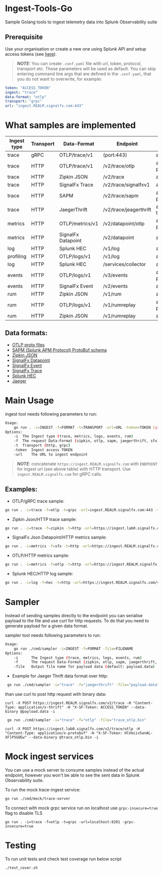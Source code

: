 # Ingest-Tools-Go
Sample Golang tools to ingest telemetry data into Splunk Observability suite

## Prerequisite
Use your organisation or create a new one using Splunk API and setup access tokens (see [here](https://github.com/LukaszSwolkien/ingest-tools)).

> **_NOTE:_**
You can create `.conf.yaml` file with url, token, protocol, transport etc. These parameters will be used as default. You can skip entering command line args that are defined in the `.conf.yaml`, that you do not want to overwrite, for example: 
```yaml
token: "ACCESS_TOKEN"
ingest: "trace"
data-format: "otlp"
transport: "grpc"
url: "ingest.REALM.signalfx.com:443"
```

# What samples are implemented

|Ingest type | Transport | Data-Format        | Endpoint               | Content-Type           | Sample  |
|------------|-----------|--------------------|------------------------|------------------------|---------|
|trace       |   gRPC    | OTLP/trace/v1      | (port:443)             | application/grpc       | &check; |
|trace       |   HTTP    | OTLP/trace/v1      | /v2/trace/otlp         | application/x-protobuf | &check; |
|trace       |   HTTP    | Zipkin JSON        | /v2/trace              | application/json       | &check; |
|trace       |   HTTP    | SignalFx Trace     | /v2/trace/signalfxv1   | application/json       | &check; |
|trace       |   HTTP    | SAPM               | /v2/trace/sapm         | application/x-protobuf | &check; |
|trace       |   HTTP    | JaegerThrift       | /v2/trace/jeagerthrift | application/x-thrift   | &check; |
|metrics     |   HTTP    | OTLP/metrics/v1    | /v2/datapoint/otlp     | application/x-protobuf | &check; |
|metrics     |   HTTP    | SignalFx Datapoint | /v2/datapoint          | application/json       | &check; |
|log         |   HTTP    | Splunk HEC         | /v1/log                | application/json       | &check; |
|profiling   |   HTTP    | OTLP/logs/v1       | /v1/log                | application/json       |         |
|log         |   HTTP    | Splunk HEC         | /services/collector    | application/json       |         |
|events      |   HTTP    | OTLP/logs/v1       | /v3/events             | application/x-protobuf |         |
|events      |   HTTP    | SignalFx Event     | /v2/events             | application/json       |         |
|rum         |   HTTP    | Zipkin JSON        | /v1/rum                | application/json       |         |
|rum         |   HTTP    | OTLP/logs/v1       | /v1/rumreplay          | application/x-protobuf |         |
|rum         |   HTTP    | Zipkin JSON        | /v1/rumreplay          | application/json       |         |


## Data formats:

* [OTLP proto files](https://github.com/open-telemetry/opentelemetry-proto/tree/main/opentelemetry/proto) 
* [SAPM (Splunk APM Protocol) ProtoBuf schema](https://github.com/signalfx/sapm-proto)
* [Zipkin JSON](https://zipkin.io/pages/data_model.html)
* [SignalFx Datapoint](https://dev.splunk.com/observability/reference/api/ingest_data/latest#endpoint-send-metrics)
* [SignalFx Event](https://dev.splunk.com/observability/reference/api/ingest_data/latest#endpoint-send-events)
* [SignalFx Trace](https://dev.splunk.com/observability/reference/api/ingest_data/latest#endpoint-sendtraces)
* [Splunk HEC](https://docs.splunk.com/Documentation/Splunk/latest/Data/FormatEventsforHTTPEventCollector)
* [Jaeger](https://www.jaegertracing.io/docs/1.41/apis/)

# Main Usage

ingest tool needs following parameters to run:
```bash
Usage:
    go run . -i=INGEST -f=FORMAT -t=TRANSPORT -url=URL -token=TOKEN [grpc-insecure=false]
Options:
    -i  The Ingest type (trace, metrics, logs, events, rum)
    -f  The request Data-Format (zipkin, otlp, sapm, jaegerthrift, sfx)
    -t  Transport (http, grpc)
    -token  Ingest access TOKEN
    -url    The URL to ingest endpoint
```

> **_NOTE_**: concatenate `https://ingest.REALM.signalfx.com` with `ENDPOINT` for ingest url (see above table) with HTTP transport. Use `ingest.REALM.signalfx.com` for gRPC calls.

## Examples:

* OTLP/gRPC trace sample:
```bash
go run . -i=trace -f=otlp -t=grpc -url=ingest.REALM.signalfx.com:443 -token=TOKEN
```

* Zipkin Json/HTTP trace sample:
```bash
go run . -i=trace -f=zipkin -t=http -url=https://ingest.lab0.signalfx.com/v2/trace -token=TOKEN
```

* SignalFx Json Datapoint/HTTP metrics sample:
```bash
go run . -i=metrics -f=sfx -t=http -url=https://ingest.REALM.signalfx.com/v2/datapoint -token=TOKEN
```

* OTLP/HTTP metrics sample:
```bash
go run . -i=metrics -f=otlp -t=http -url=https://ingest.REALM.signalfx.com/v2/datapoint/otlp -token=TOKEN
```

* Splunk HEC/HTTP log sample:
```bash
go run . -i=log -f=hec -t=http -url=https://ingest.REALM.signalfx.com/v1/logs -token=TOKEN
```
# Sampler

Instead of sending samples directly to the endpoint you can serialise payload to the file and use curl for http requests. To do that you need to generate payload for a given data format. 

sampler tool needs following parameters to run:
```bash
Usage:
    go run ./cmd/sampler -i=INGEST -f=FORMAT -file=FILENAME
Options:
    -i      The Ingest type (trace, metrics, logs, events, rum)
    -f      The request Data-Format (zipkin, otlp, sapm, jaegerthrift, sfx,...)
    -file   Output file name for payload data (default: payload.data)
```

* Example for Jaeger Thrift data format over http:

```bash
 go run ./cmd/sampler -i="trace" -f="jaegerthrift" -file="payload.data"
```
than use curl to post http request with binary data:
```
curl -X POST https://ingest.REALM.signalfx.com/v2/trace -H "Content-Type: application/x-thrift" -H "X-SF-Token: ACCESS_TOKEN" --data-binary @payload.data -i
```

```bash
 go run ./cmd/sampler -i="trace" -f="otlp" -file="trace_otlp.bin"
```

```
curl -X POST https://ingest.lab0.signalfx.com/v2/trace/otlp -H "Content-Type: application/x-protobuf" -H "X-SF-Token: HlVmiiv5anAL-XFlP5GOEw" --data-binary @trace_otlp.bin -i
```
# Mock ingest services
You can use a mock server to consume samples instead of the actual endpoint, however you won't be able to see the sent data in Splunk Observability suite.

To run the mock trace-ingest service:

```bash
go run ./cmd/mock/trace-server
```

To connect with mock grpc service run on localhost use `grpc-insecure=true` flag to disable TLS

```
go run . -i=trace -f=otlp -t=grpc -url=localhost:8201 -grpc-insecure=true
```

# Testing
To run unit tests and check test coverage run below script
```bash
./test_cover.sh
```